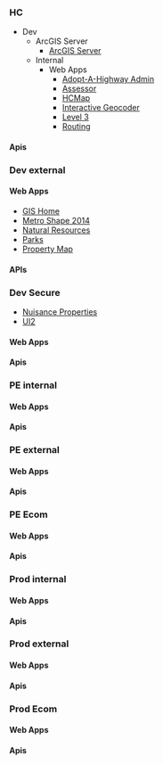 ### HC
-   Dev
    -   ArcGIS Server
        -   [ArcGIS Server](https://hcgis-dev.hennepin.us/arcgis/rest/services)
    -   Internal
        -   Web Apps
            - [Adopt-A-Highway Admin](https://hcgis-dev.hennepin.us/AAHAdmin/default.aspx)
            - [Assessor](https://hcgis-dev.hennepin.us/assessor/map/Index.html)
            - [HCMap](http://hcgis-dev.hennepin.us/hcmap/viewer/index.html)
            - [Interactive Geocoder](https://hcgis-dev.hennepin.us/agsinteractivegeocoder/default.aspx)
            - [Level 3](https://hcgis-dev.hennepin.us/level3/index.html)
            - [Routing](http://hcgis-dev.hennepin.us/routing/map/default.aspx)
#### Apis
### Dev external
#### Web Apps
* [GIS Home](https://hcgis-dev.hennepin.us/Home/)
* [Metro Shape 2014](https://hcgis-dev.hennepin.us/MetroSHAPE2014-Survey/index.html)
* [Natural Resources](https://hcgis-dev.hennepin.us/naturalresources/map/default.aspx)
* [Parks](https://hcgis-dev.hennepin.us/parks/map/default.aspx)
* [Property Map](https://hcgis-dev.hennepin.us/property/map/default.aspx)
#### APIs
### Dev Secure
* [Nuisance Properties](https://hcgis-dev.hennepin.us/NuisanceProperties/default.aspx)
* [UI2](https://hcgis-dev.hennepin.us/UI2/default.aspx)


#### Web Apps

#### Apis

### PE internal

#### Web Apps

#### Apis

### PE external

#### Web Apps

#### Apis

### PE Ecom

#### Web Apps

#### Apis

### Prod internal

#### Web Apps

#### Apis

### Prod external

#### Web Apps

#### Apis

### Prod Ecom

#### Web Apps

#### Apis


